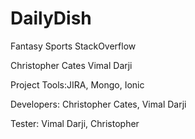 # DailyDish
Fantasy Sports StackOverflow

Christopher Cates
Vimal Darji

Project Tools:JIRA, Mongo, Ionic

Developers: Christopher Cates, Vimal Darji

Tester: Vimal Darji, Christopher

